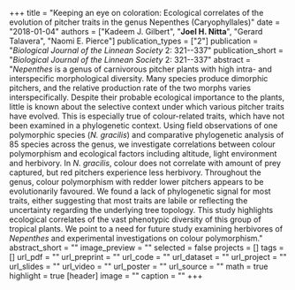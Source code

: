 +++
title = "Keeping an eye on coloration: Ecological correlates of the evolution of pitcher traits in the genus Nepenthes (Caryophyllales)"
date = "2018-01-04"
authors = ["Kadeem J. Gilbert", "**Joel H. Nitta**", "Gerard Talavera", "Naomi E. Pierce"]
publication_types = ["2"]
publication = "_Biological Journal of the Linnean Society_ 2: 321--337"
publication_short = "_Biological Journal of the Linnean Society_ 2: 321--337"
abstract = "*Nepenthes* is a genus of carnivorous pitcher plants with high intra- and interspecific morphological diversity. Many species produce dimorphic pitchers, and the relative production rate of the two morphs varies interspecifically. Despite their probable ecological importance to the plants, little is known about the selective context under which various pitcher traits have evolved. This is especially true of colour-related traits, which have not been examined in a phylogenetic context. Using field observations of one polymorphic species (*N. gracilis*) and comparative phylogenetic analysis of 85 species across the genus, we investigate correlations between colour polymorphism and ecological factors including altitude, light environment and herbivory. In *N. gracilis*, colour does not correlate with amount of prey captured, but red pitchers experience less herbivory. Throughout the genus, colour polymorphism with redder lower pitchers appears to be evolutionarily favoured. We found a lack of phylogenetic signal for most traits, either suggesting that most traits are labile or reflecting the uncertainty regarding the underlying tree topology. This study highlights ecological correlates of the vast phenotypic diversity of this group of tropical plants. We point to a need for future study examining herbivores of *Nepenthes* and experimental investigations on colour polymorphism."
abstract_short = ""
image_preview = ""
selected = false
projects = []
tags = []
url_pdf = ""
url_preprint = ""
url_code = ""
url_dataset = ""
url_project = ""
url_slides = ""
url_video = ""
url_poster = ""
url_source = ""
math = true
highlight = true
[header]
image = ""
caption = ""
+++
